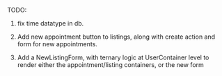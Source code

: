 TODO:

1. fix time datatype in db.

2. Add new appointment button to listings, along with create action and form for new appointments.

3. Add a NewListingForm, with ternary logic at UserContainer level to render either the appointment/listing containers, or the new form
